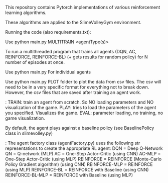 This repository contains Pytorch implementations of various reinforcement learning
algorithms.

These algorithms are applied to the SlimeVolleyGym environment.

Running the code (also requirements.txt):

Use
    python main.py MULTITRAIN <number of episodes> <agentType(s)>

To run a multithreaded program that trains all
agents (DQN, AC, REINFORCE, REINFORCE-BL) (+ gets results for random policy)
for N number of episodes at once.

Use
    python main.py <setting> <number of episodes> <agentType>
For individual agents

Use
    python main.py PLOT folder <csv files>
    to plot the data from csv files. The csv will need to be in a
    very specific format for everything not to break down. However,
    the csv files that are saved after training an agent work.

<settings>:
    TRAIN: train an agent from scratch. So NO loading parameters and NO
            visualization of the game.
    PLAY: tries to load the parameters of the agent you specified. Visualizes
            the game.
    EVAL: parameter loading, no training, no game visualization.

By default, the agent plays against a baseline policy (see BaselinePolicy
    class in slimevolley.py)

<agentTypes>:
The agent factory class (agentFactory.py) uses the following str representations
to create the appropriate RL agent:
DQN = Deep Q-Network
QN = Q-network (MLP)
AC = One-Step Actor-Critic (using CNN)
AC-MLP = One-Step Actor-Critic (using MLP)
REINFORCE = REINFORCE (Monte-Carlo Policy Gradient algorithm) (using CNN)
REINFORCE-MLP = REINFORCE (using MLP)
REINFORCE-BL = REINFORCE with Baseline (using CNN)
REINFORCE-BL-MLP = REINFORCE with Baseline (using MLP)


